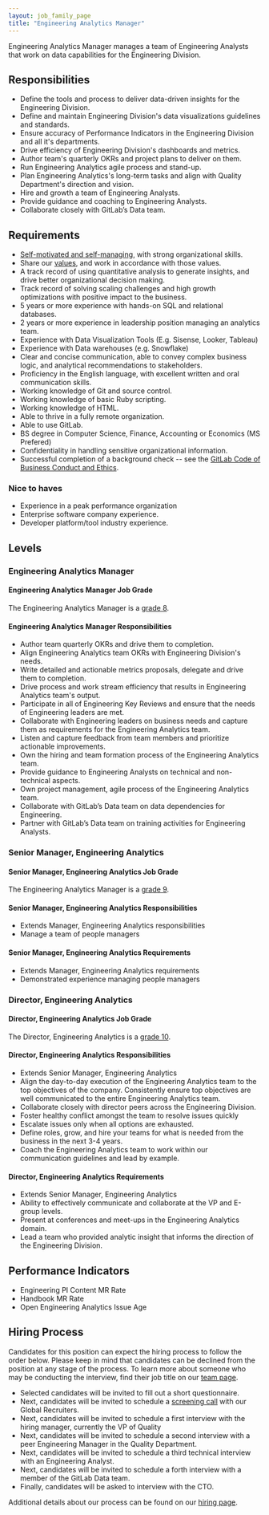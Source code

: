 ```yaml
---
layout: job_family_page
title: "Engineering Analytics Manager"
---
```


Engineering Analytics Manager manages a team of Engineering Analysts that work on data capabilities for the Engineering Division. 

## Responsibilities 

* Define the tools and process to deliver data-driven insights for the Engineering Division.
* Define and maintain Engineering Division's data visualizations guidelines and standards.
* Ensure accuracy of Performance Indicators in the Engineering Division and all it's departments.
* Drive efficiency of Engineering Division's dashboards and metrics.
* Author team's quarterly OKRs and project plans to deliver on them.
* Run Engineering Analytics agile process and stand-up.
* Plan Engineering Analytics's long-term tasks and align with Quality Department's direction and vision.
* Hire and growth a team of Engineering Analysts.
* Provide guidance and coaching to Engineering Analysts.
* Collaborate closely with GitLab’s Data team.

## Requirements

* [Self-motivated and self-managing](https://about.gitlab.com/handbook/values/#efficiency), with strong organizational skills.
* Share our [values](https://about.gitlab.com/handbook/values/), and work in accordance with those values.
* A track record of using quantitative analysis to generate insights, and drive better organizational decision making.
* Track record of solving scaling challenges and high growth optimizations with positive impact to the business.
* 5 years or more experience with hands-on SQL and relational databases.
* 2 years or more experience in leadership position managing an analytics team.
* Experience with Data Visualization Tools (E.g. Sisense, Looker, Tableau)
* Experience with Data warehouses (e.g. Snowflake)
* Clear and concise communication, able to convey complex business logic, and analytical recommendations to stakeholders.
* Proficiency in the English language, with excellent written and oral communication skills.
* Working knowledge of Git and source control.
* Working knowledge of basic Ruby scripting.
* Working knowledge of HTML.
* Able to thrive in a fully remote organization.
* Able to use GitLab.
* BS degree in Computer Science, Finance, Accounting or Economics (MS Prefered)
* Confidentiality in handling sensitive organizational information.
* Successful completion of a background check -- see the [GitLab Code of Business Conduct and Ethics](https://ir.gitlab.com/static-files/7d8c7eb3-cb17-4d68-a607-1b7a1fa1c95d).


### Nice to haves
* Experience in a peak performance organization
* Enterprise software company experience.
* Developer platform/tool industry experience.

## Levels 
### Engineering Analytics Manager 

#### Engineering Analytics Manager Job Grade

The Engineering Analytics Manager  is a [grade 8](/handbook/total-rewards/compensation/compensation-calculator/#gitlab-job-grades).

#### Engineering Analytics Manager Responsibilities

* Author team quarterly OKRs and drive them to completion.
* Align Engineering Analytics team OKRs with Engineering Division's needs.
* Write detailed and actionable metrics proposals, delegate and drive them to completion. 
* Drive process and work stream efficiency that results in Engineering Analytics team's output.
* Participate in all of Engineering Key Reviews and ensure that the needs of Engineering leaders are met.
* Collaborate with Engineering leaders on business needs and capture them as requirements for the Engineering Analytics team.
* Listen and capture feedback from team members and prioritize actionable improvements.
* Own the hiring and team formation process of the Engineering Analytics team.
* Provide guidance to Engineering Analysts on technical and non-technical aspects. 
* Own project management, agile process of the Engineering Analytics team. 
* Collaborate with GitLab’s Data team on data dependencies for Engineering.
* Partner with GitLab’s Data team on training activities for Engineering Analysts.

### Senior Manager, Engineering Analytics 

#### Senior Manager, Engineering Analytics Job Grade 

The Engineering Analytics Manager  is a [grade 9](/handbook/total-rewards/compensation/compensation-calculator/#gitlab-job-grades).

#### Senior Manager, Engineering Analytics Responsibilities 

* Extends Manager, Engineering Analytics responsibilities 
* Manage a team of people managers

#### Senior Manager, Engineering Analytics Requirements
* Extends Manager, Engineering Analytics requirements
* Demonstrated experience managing people managers

### Director, Engineering Analytics 

#### Director, Engineering Analytics Job Grade 

The Director, Engineering Analytics  is a [grade 10](/handbook/total-rewards/compensation/compensation-calculator/#gitlab-job-grades).

#### Director, Engineering Analytics Responsibilities 

* Extends Senior Manager, Engineering Analytics
* Align the day-to-day execution of the Engineering Analytics team to the top objectives of the company. Consistently ensure top objectives are well communicated to the entire Engineering Analytics team.
* Collaborate closely with director peers across the Engineering Division. 
* Foster healthy conflict amongst the team to resolve issues quickly
* Escalate issues only when all options are exhausted.
* Define roles, grow, and hire your teams for what is needed from the business in the next 3-4 years.
* Coach the Engineering Analytics team to work within our communication guidelines and lead by example.

#### Director, Engineering Analytics Requirements

* Extends Senior Manager, Engineering Analytics
* Ability to effectively communicate and collaborate at the VP and E-group levels. 
* Present at conferences and meet-ups in the Engineering Analytics domain.
* Lead a team who provided analytic insight that informs the direction of the Engineering Division. 

## Performance Indicators 

* Engineering PI Content MR Rate 
* Handbook MR Rate
* Open Engineering Analytics Issue Age  

## Hiring Process
Candidates for this position can expect the hiring process to follow the order below. Please keep in mind that candidates can be declined from the position at any stage of the process. To learn more about someone who may be conducting the interview, find their job title on our [team page](/company/team).

* Selected candidates will be invited to fill out a short questionnaire.
* Next, candidates will be invited to schedule a [screening call](/handbook/hiring/#screening-call) with our Global Recruiters.
* Next, candidates will be invited to schedule a first interview with the hiring manager, currently the VP of Quality
* Next, candidates will be invited to schedule a second interview with a peer Engineering Manager in the Quality Department.
* Next, candidates will be invited to schedule a third technical interview with an Engineering Analyst.
* Next, candidates will be invited to schedule a forth interview with a member of the GitLab Data team.
* Finally, candidates will be asked to interview with the CTO.

Additional details about our process can be found on our [hiring page](/handbook/hiring/).

